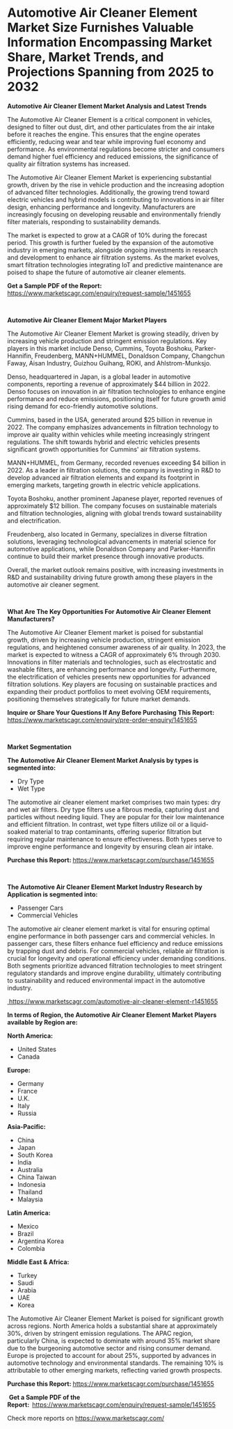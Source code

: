 <p><h1>Automotive Air Cleaner Element Market Size Furnishes Valuable Information Encompassing Market Share, Market Trends, and Projections Spanning from 2025 to 2032</h1></p><p><strong>Automotive Air Cleaner Element Market Analysis and Latest Trends</strong></p>
<p><p>The Automotive Air Cleaner Element is a critical component in vehicles, designed to filter out dust, dirt, and other particulates from the air intake before it reaches the engine. This ensures that the engine operates efficiently, reducing wear and tear while improving fuel economy and performance. As environmental regulations become stricter and consumers demand higher fuel efficiency and reduced emissions, the significance of quality air filtration systems has increased.</p><p>The Automotive Air Cleaner Element Market is experiencing substantial growth, driven by the rise in vehicle production and the increasing adoption of advanced filter technologies. Additionally, the growing trend toward electric vehicles and hybrid models is contributing to innovations in air filter design, enhancing performance and longevity. Manufacturers are increasingly focusing on developing reusable and environmentally friendly filter materials, responding to sustainability demands.</p><p>The market is expected to grow at a CAGR of 10% during the forecast period. This growth is further fueled by the expansion of the automotive industry in emerging markets, alongside ongoing investments in research and development to enhance air filtration systems. As the market evolves, smart filtration technologies integrating IoT and predictive maintenance are poised to shape the future of automotive air cleaner elements.</p></p>
<p><strong>Get a Sample PDF of the Report:&nbsp;</strong> <a href="https://www.marketscagr.com/enquiry/request-sample/1451655?utm_campaign=3533&utm_medium=2&utm_source=Github&utm_content=ia&utm_term=30032025&utm_id=automotive-air-cleaner-element">https://www.marketscagr.com/enquiry/request-sample/1451655</a></p>
<p>&nbsp;</p>
<p><strong>Automotive Air Cleaner Element Major Market Players</strong></p>
<p><p>The Automotive Air Cleaner Element Market is growing steadily, driven by increasing vehicle production and stringent emission regulations. Key players in this market include Denso, Cummins, Toyota Boshoku, Parker-Hannifin, Freudenberg, MANN+HUMMEL, Donaldson Company, Changchun Faway, Aisan Industry, Guizhou Guihang, ROKI, and Ahlstrom-Munksjo.</p><p>Denso, headquartered in Japan, is a global leader in automotive components, reporting a revenue of approximately $44 billion in 2022. Denso focuses on innovation in air filtration technologies to enhance engine performance and reduce emissions, positioning itself for future growth amid rising demand for eco-friendly automotive solutions.</p><p>Cummins, based in the USA, generated around $25 billion in revenue in 2022. The company emphasizes advancements in filtration technology to improve air quality within vehicles while meeting increasingly stringent regulations. The shift towards hybrid and electric vehicles presents significant growth opportunities for Cummins' air filtration systems.</p><p>MANN+HUMMEL, from Germany, recorded revenues exceeding $4 billion in 2022. As a leader in filtration solutions, the company is investing in R&D to develop advanced air filtration elements and expand its footprint in emerging markets, targeting growth in electric vehicle applications.</p><p>Toyota Boshoku, another prominent Japanese player, reported revenues of approximately $12 billion. The company focuses on sustainable materials and filtration technologies, aligning with global trends toward sustainability and electrification.</p><p>Freudenberg, also located in Germany, specializes in diverse filtration solutions, leveraging technological advancements in material science for automotive applications, while Donaldson Company and Parker-Hannifin continue to build their market presence through innovative products.</p><p>Overall, the market outlook remains positive, with increasing investments in R&D and sustainability driving future growth among these players in the automotive air cleaner segment.</p></p>
<p>&nbsp;</p>
<p><strong>What Are The Key Opportunities For Automotive Air Cleaner Element Manufacturers?</strong></p>
<p><p>The Automotive Air Cleaner Element market is poised for substantial growth, driven by increasing vehicle production, stringent emission regulations, and heightened consumer awareness of air quality. In 2023, the market is expected to witness a CAGR of approximately 6% through 2030. Innovations in filter materials and technologies, such as electrostatic and washable filters, are enhancing performance and longevity. Furthermore, the electrification of vehicles presents new opportunities for advanced filtration solutions. Key players are focusing on sustainable practices and expanding their product portfolios to meet evolving OEM requirements, positioning themselves strategically for future market demands.</p></p>
<p><strong>Inquire or Share Your Questions If Any Before Purchasing This Report:</strong> <a href="https://www.marketscagr.com/enquiry/pre-order-enquiry/1451655?utm_campaign=3533&utm_medium=2&utm_source=Github&utm_content=ia&utm_term=30032025&utm_id=automotive-air-cleaner-element">https://www.marketscagr.com/enquiry/pre-order-enquiry/1451655</a></p>
<p>&nbsp;</p>
<p><strong>Market Segmentation</strong></p>
<p><strong>The Automotive Air Cleaner Element Market Analysis by types is segmented into:</strong></p>
<p><ul><li>Dry Type</li><li>Wet Type</li></ul></p>
<p><p>The automotive air cleaner element market comprises two main types: dry and wet air filters. Dry type filters use a fibrous media, capturing dust and particles without needing liquid. They are popular for their low maintenance and efficient filtration. In contrast, wet type filters utilize oil or a liquid-soaked material to trap contaminants, offering superior filtration but requiring regular maintenance to ensure effectiveness. Both types serve to improve engine performance and longevity by ensuring clean air intake.</p></p>
<p><strong>Purchase this Report:&nbsp;</strong><a href="https://www.marketscagr.com/purchase/1451655?utm_campaign=3533&utm_medium=2&utm_source=Github&utm_content=ia&utm_term=30032025&utm_id=automotive-air-cleaner-element">https://www.marketscagr.com/purchase/1451655</a></p>
<p>&nbsp;</p>
<p><strong>The Automotive Air Cleaner Element Market Industry Research by Application is segmented into:</strong></p>
<p><ul><li>Passenger Cars</li><li>Commercial Vehicles</li></ul></p>
<p><p>The automotive air cleaner element market is vital for ensuring optimal engine performance in both passenger cars and commercial vehicles. In passenger cars, these filters enhance fuel efficiency and reduce emissions by trapping dust and debris. For commercial vehicles, reliable air filtration is crucial for longevity and operational efficiency under demanding conditions. Both segments prioritize advanced filtration technologies to meet stringent regulatory standards and improve engine durability, ultimately contributing to sustainability and reduced environmental impact in the automotive industry.</p></p>
<p><a href="https://www.marketscagr.com/automotive-air-cleaner-element-r1451655?utm_campaign=3533&utm_medium=2&utm_source=Github&utm_content=ia&utm_term=30032025&utm_id=automotive-air-cleaner-element">&nbsp;https://www.marketscagr.com/automotive-air-cleaner-element-r1451655</a></p>
<p><strong>In terms of Region, the Automotive Air Cleaner Element Market Players available by Region are:</strong></p>
<p>
    <p> <strong> North America: </strong>
        <ul>
            <li>United States</li>
            <li>Canada</li>
        </ul>
        </p> 
    <p> <strong> Europe: </strong>
        <ul>
            <li>Germany</li>
            <li>France</li>
            <li>U.K.</li>
            <li>Italy</li>
            <li>Russia</li>
        </ul>
        </p> 
    <p> <strong> Asia-Pacific: </strong>
        <ul>
            <li>China</li>
            <li>Japan</li>
            <li>South Korea</li>
            <li>India</li>
            <li>Australia</li>
            <li>China Taiwan</li>
            <li>Indonesia</li>
            <li>Thailand</li>
            <li>Malaysia</li>
        </ul>
        </p> 
    <p> <strong> Latin America: </strong>
        <ul>
            <li>Mexico</li>
            <li>Brazil</li>
            <li>Argentina Korea</li>
            <li>Colombia</li>
        </ul>
        </p> 
    <p> <strong> Middle East & Africa: </strong>
        <ul>
            <li>Turkey</li>
            <li>Saudi</li>
            <li>Arabia</li>
            <li>UAE</li>
            <li>Korea</li>
        </ul>
    </p>
    </p>
<p><p>The Automotive Air Cleaner Element Market is poised for significant growth across regions. North America holds a substantial share at approximately 30%, driven by stringent emission regulations. The APAC region, particularly China, is expected to dominate with around 35% market share due to the burgeoning automotive sector and rising consumer demand. Europe is projected to account for about 25%, supported by advances in automotive technology and environmental standards. The remaining 10% is attributable to other emerging markets, reflecting varied growth prospects.</p></p>
<p><strong>Purchase this Report: </strong><a href="https://www.marketscagr.com/purchase/1451655?utm_campaign=3533&utm_medium=2&utm_source=Github&utm_content=ia&utm_term=30032025&utm_id=automotive-air-cleaner-element">https://www.marketscagr.com/purchase/1451655</a></p>
<p>&nbsp;<strong>Get a Sample PDF of the Report:&nbsp;&nbsp;</strong><a href="https://www.marketscagr.com/enquiry/request-sample/1451655?utm_campaign=3533&utm_medium=2&utm_source=Github&utm_content=ia&utm_term=30032025&utm_id=automotive-air-cleaner-element">https://www.marketscagr.com/enquiry/request-sample/1451655</a></p>
<p><strong></strong></p>
<p>Check more reports on <a href="https://www.marketscagr.com/?utm_campaign=3533&utm_medium=2&utm_source=Github&utm_content=ia&utm_term=30032025&utm_id=automotive-air-cleaner-element">https://www.marketscagr.com/</a></p>